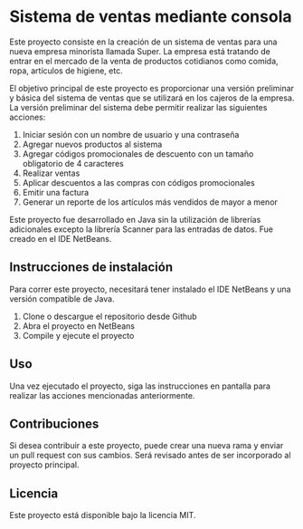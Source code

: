 # Sistema de ventas mediante consola

Este proyecto consiste en la creación de un sistema de ventas para una nueva empresa minorista llamada Super. La empresa está tratando de entrar en el mercado de la venta de productos cotidianos como comida, ropa, artículos de higiene, etc.

El objetivo principal de este proyecto es proporcionar una versión preliminar y básica del sistema de ventas que se utilizará en los cajeros de la empresa. La versión preliminar del sistema debe permitir realizar las siguientes acciones:

1. Iniciar sesión con un nombre de usuario y una contraseña
2. Agregar nuevos productos al sistema
3. Agregar códigos promocionales de descuento con un tamaño obligatorio de 4 caracteres
4. Realizar ventas
5. Aplicar descuentos a las compras con códigos promocionales
6. Emitir una factura
7. Generar un reporte de los artículos más vendidos de mayor a menor

Este proyecto fue desarrollado en Java sin la utilización de librerías adicionales excepto la librería Scanner para las entradas de datos. Fue creado en el IDE NetBeans.

## Instrucciones de instalación
Para correr este proyecto, necesitará tener instalado el IDE NetBeans y una versión compatible de Java.
1. Clone o descargue el repositorio desde Github
2. Abra el proyecto en NetBeans
3. Compile y ejecute el proyecto

## Uso
Una vez ejecutado el proyecto, siga las instrucciones en pantalla para realizar las acciones mencionadas anteriormente.

## Contribuciones
Si desea contribuir a este proyecto, puede crear una nueva rama y enviar un pull request con sus cambios. Será revisado antes de ser incorporado al proyecto principal.

## Licencia
Este proyecto está disponible bajo la licencia MIT.
